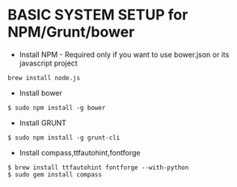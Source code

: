 # BASIC SYSTEM SETUP for NPM/Grunt/bower

- Install NPM - Required only if you want to use bower.json or its javascript project
````
brew install node.js
````

- Install bower

```
$ sudo npm install -g bower
```

- Install GRUNT

```
$ sudo npm install -g grunt-cli
```

- Install compass,ttfautohint,fontforge

```
$ brew install ttfautohint fontforge --with-python
$ sudo gem install compass
```

